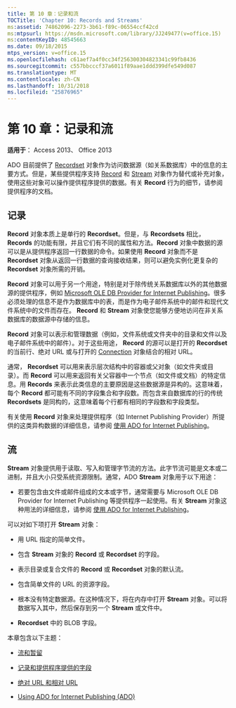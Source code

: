 ```yaml
---
title: 第 10 章：记录和流
TOCTitle: 'Chapter 10: Records and Streams'
ms:assetid: 74862096-2273-3b61-f89c-06554ccf42cd
ms:mtpsurl: https://msdn.microsoft.com/library/JJ249477(v=office.15)
ms:contentKeyID: 48545663
ms.date: 09/18/2015
mtps_version: v=office.15
ms.openlocfilehash: c61aef7a4f0cc34f256300304823341c99fb8436
ms.sourcegitcommit: c557bbcccf37a6011f89aae1ddd399dfe549d087
ms.translationtype: MT
ms.contentlocale: zh-CN
ms.lasthandoff: 10/31/2018
ms.locfileid: "25876965"
---
```

# <a name="chapter-10-records-and-streams"></a>第 10 章：记录和流


**适用于**： Access 2013、 Office 2013

ADO 目前提供了 [Recordset](recordset-object-ado.md) 对象作为访问数据源（如关系数据库）中的信息的主要方式。但是，某些提供程序支持 [Record](record-object-ado.md) 和 [Stream](stream-object-ado.md) 对象作为替代或补充对象，使用这些对象可以操作提供程序提供的数据。有关 **Record** 行为的细节，请参阅提供程序的文档。

## <a name="records"></a>记录

**Record** 对象本质上是单行的 **Recordset**。但是，与 **Recordsets** 相比，**Records** 的功能有限，并且它们有不同的属性和方法。**Record** 对象中数据的源可以是从提供程序返回一行数据的命令。如果使用 **Record** 对象而不是 **Recordset** 对象从返回一行数据的查询接收结果，则可以避免实例化更复杂的 **Recordset** 对象所需的开销。

**Record** 对象可以用于另一个用途，特别是对于除传统关系数据库以外的其他数据源的提供程序，例如 [Microsoft OLE DB Provider for Internet Publishing](microsoft-ole-db-provider-for-internet-publishing.md)。很多必须处理的信息不是作为数据库中的表，而是作为电子邮件系统中的邮件和现代文件系统中的文件而存在。 **Record** 和 **Stream** 对象使您能够方便地访问在非关系数据库的数据源中存储的信息。

**Record** 对象可以表示和管理数据（例如，文件系统或文件夹中的目录和文件以及电子邮件系统中的邮件）。对于这些用途， **Record** 的源可以是打开的 **Recordset** 的当前行、绝对 URL 或与打开的 [Connection](connection-object-ado.md) 对象结合的相对 URL。

通常， **Recordset** 可以用来表示层次结构中的容器或父对象（如文件夹或目录）。而 **Record** 可以用来返回有关父容器中一个节点（如文件或文档）的特定信息。用 **Records** 来表示此类信息的主要原因是这些数据源是异构的。这意味着，每个 **Record** 都可能有不同的字段集合和字段数。而包含来自数据库的行的传统 **Recordsets** 是同构的，这意味着每个行都有相同的字段数和字段类型。

有关使用 **Record** 对象来处理提供程序（如 Internet Publishing Provider）所提供的这类异构数据的详细信息，请参阅 [使用 ADO for Internet Publishing](using-ado-for-internet-publishing.md)。

## <a name="streams"></a>流

**Stream** 对象提供用于读取、写入和管理字节流的方法。此字节流可能是文本或二进制，并且大小只受系统资源限制。通常，ADO **Stream** 对象用于以下用途：

  - 若要包含由文件或邮件组成的文本或字节，通常需要与 Microsoft OLE DB Provider for Internet Publishing 等提供程序一起使用。有关 **Stream** 对象这种用法的详细信息，请参阅 [使用 ADO for Internet Publishing](using-ado-for-internet-publishing.md)。

可以对如下项打开 **Stream** 对象：

  - 用 URL 指定的简单文件。

  - 包含 **Stream** 对象的 **Record** 或 **Recordset** 的字段。

  - 表示目录或复合文件的 **Record** 或 **Recordset** 对象的默认流。

  - 包含简单文件的 URL 的资源字段。

  - 根本没有特定数据源。在这种情况下，将在内存中打开 **Stream** 对象。可以将数据写入其中，然后保存到另一个 **Stream** 或文件中。

  - **Recordset** 中的 BLOB 字段。

本章包含以下主题：

- [流和暂留](streams-and-persistence.md)

- [记录和提供程序提供的字段](records-and-provider-supplied-fields.md)

- [绝对 URL 和相对 URL](absolute-and-relative-urls.md)

- [Using ADO for Internet Publishing (ADO)](using-ado-for-internet-publishing.md)